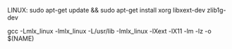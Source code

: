 LINUX: 
sudo apt-get update && sudo apt-get install xorg libxext-dev zlib1g-dev

gcc -Lmlx_linux -lmlx_linux -L/usr/lib -Imlx_linux -lXext -lX11 -lm -lz -o $(NAME)
